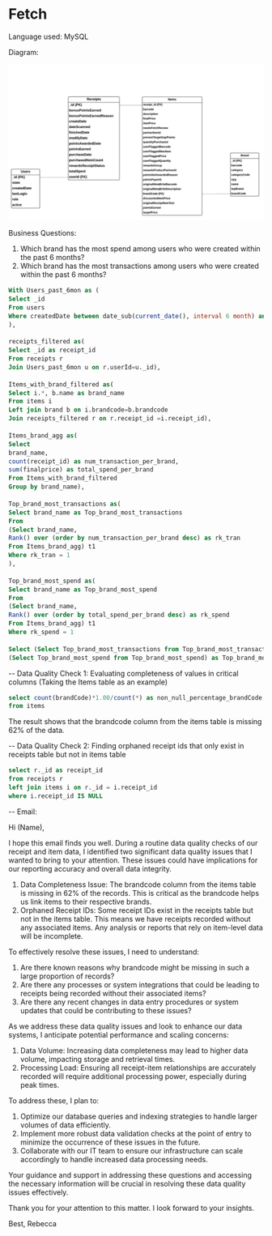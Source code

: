 # Fetch
Language used: MySQL

Diagram:

![data model](https://github.com/liugangy/Fetch/blob/main/ERD.jpeg) 

Business Questions:
1. Which brand has the most spend among users who were created within the past 6 months?
2. Which brand has the most transactions among users who were created within the past 6 months?

```sql
With Users_past_6mon as (
Select _id
From users
Where createdDate between date_sub(current_date(), interval 6 month) and current_date()
),

receipts_filtered as(
Select _id as receipt_id
From receipts r
Join Users_past_6mon u on r.userId=u._id),

Items_with_brand_filtered as(
Select i.*, b.name as brand_name
From items i
Left join brand b on i.brandcode=b.brandcode
Join receipts_filtered r on r.receipt_id =i.receipt_id),

Items_brand_agg as(
Select 
brand_name, 
count(receipt_id) as num_transaction_per_brand, 
sum(finalprice) as total_spend_per_brand
From Items_with_brand_filtered
Group by brand_name),

Top_brand_most_transactions as(
Select brand_name as Top_brand_most_transactions
From
(Select brand_name, 
Rank() over (order by num_transaction_per_brand desc) as rk_tran
From Items_brand_agg) t1
Where rk_tran = 1
),

Top_brand_most_spend as(
Select brand_name as Top_brand_most_spend
From
(Select brand_name, 
Rank() over (order by total_spend_per_brand desc) as rk_spend
From Items_brand_agg) t1
Where rk_spend = 1

Select (Select Top_brand_most_transactions from Top_brand_most_transactions) as Top_brand_most_transactions,
(Select Top_brand_most_spend from Top_brand_most_spend) as Top_brand_most_spend;
```
-- Data Quality Check 1: Evaluating completeness of values in critical columns (Taking the Items table as an example)
```sql
select count(brandCode)*1.00/count(*) as non_null_percentage_brandCode
from items
```
The result shows that the brandcode column from the items table is missing 62% of the data.

-- Data Quality Check 2: Finding orphaned receipt ids that only exist in receipts table but not in items table
```sql
select r._id as receipt_id
from receipts r
left join items i on r._id = i.receipt_id
where i.receipt_id IS NULL
```

-- Email:

Hi (Name),

I hope this email finds you well. During a routine data quality checks of our receipt and item data, I identified two significant data quality issues that I wanted to bring to your attention. 
These issues could have implications for our reporting accuracy and overall data integrity.

1. Data Completeness Issue: The brandcode column from the items table is missing in 62% of the records. This is critical as the brandcode helps us link items to their respective brands.
2. Orphaned Receipt IDs: Some receipt IDs exist in the receipts table but not in the items table. This means we have receipts recorded without any associated items.
                         Any analysis or reports that rely on item-level data will be incomplete.

To effectively resolve these issues, I need to understand:

1. Are there known reasons why brandcode might be missing in such a large proportion of records?
2. Are there any processes or system integrations that could be leading to receipts being recorded without their associated items?
3. Are there any recent changes in data entry procedures or system updates that could be contributing to these issues?

As we address these data quality issues and look to enhance our data systems, I anticipate potential performance and scaling concerns:

1. Data Volume: Increasing data completeness may lead to higher data volume, impacting storage and retrieval times.
2. Processing Load: Ensuring all receipt-item relationships are accurately recorded will require additional processing power, especially during peak times.

To address these, I plan to:

1. Optimize our database queries and indexing strategies to handle larger volumes of data efficiently.
2. Implement more robust data validation checks at the point of entry to minimize the occurrence of these issues in the future.
3. Collaborate with our IT team to ensure our infrastructure can scale accordingly to handle increased data processing needs.

Your guidance and support in addressing these questions and accessing the necessary information will be crucial in resolving these data quality issues effectively.

Thank you for your attention to this matter. I look forward to your insights.

Best,
Rebecca
